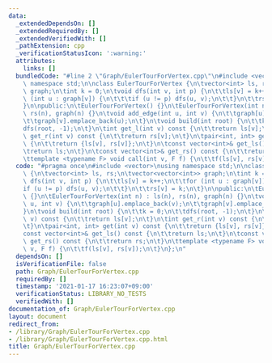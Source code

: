 ```yaml
---
data:
  _extendedDependsOn: []
  _extendedRequiredBy: []
  _extendedVerifiedWith: []
  _pathExtension: cpp
  _verificationStatusIcon: ':warning:'
  attributes:
    links: []
  bundledCode: "#line 2 \"Graph/EulerTourForVertex.cpp\"\n#include <vector>\nusing\
    \ namespace std;\n\nclass EulerTourForVertex {\n\tvector<int> ls, rs;\n\tvector<vector<int>>\
    \ graph;\n\tint k = 0;\n\tvoid dfs(int v, int p) {\n\t\tls[v] = k++;\n\t\tfor\
    \ (int u : graph[v]) {\n\t\t\tif (u != p) dfs(u, v);\n\t\t}\n\t\trs[v] = k;\n\t\
    }\n\npublic:\n\tEulerTourForVertex() {}\n\tEulerTourForVertex(int n) : ls(n),\
    \ rs(n), graph(n) {}\n\tvoid add_edge(int u, int v) {\n\t\tgraph[u].emplace_back(v);\n\
    \t\tgraph[v].emplace_back(u);\n\t}\n\tvoid build(int root) {\n\t\tk = 0;\n\t\t\
    dfs(root, -1);\n\t}\n\tint get_l(int v) const {\n\t\treturn ls[v];\n\t}\n\tint\
    \ get_r(int v) const {\n\t\treturn rs[v];\n\t}\n\tpair<int, int> get(int v) const\
    \ {\n\t\treturn {ls[v], rs[v]};\n\t}\n\tconst vector<int>& get_ls() const {\n\t\
    \treturn ls;\n\t}\n\tconst vector<int>& get_rs() const {\n\t\treturn rs;\n\t}\n\
    \ttemplate <typename F> void call(int v, F f) {\n\t\tf(ls[v], rs[v]);\n\t}\n};\n"
  code: "#pragma once\n#include <vector>\nusing namespace std;\n\nclass EulerTourForVertex\
    \ {\n\tvector<int> ls, rs;\n\tvector<vector<int>> graph;\n\tint k = 0;\n\tvoid\
    \ dfs(int v, int p) {\n\t\tls[v] = k++;\n\t\tfor (int u : graph[v]) {\n\t\t\t\
    if (u != p) dfs(u, v);\n\t\t}\n\t\trs[v] = k;\n\t}\n\npublic:\n\tEulerTourForVertex()\
    \ {}\n\tEulerTourForVertex(int n) : ls(n), rs(n), graph(n) {}\n\tvoid add_edge(int\
    \ u, int v) {\n\t\tgraph[u].emplace_back(v);\n\t\tgraph[v].emplace_back(u);\n\t\
    }\n\tvoid build(int root) {\n\t\tk = 0;\n\t\tdfs(root, -1);\n\t}\n\tint get_l(int\
    \ v) const {\n\t\treturn ls[v];\n\t}\n\tint get_r(int v) const {\n\t\treturn rs[v];\n\
    \t}\n\tpair<int, int> get(int v) const {\n\t\treturn {ls[v], rs[v]};\n\t}\n\t\
    const vector<int>& get_ls() const {\n\t\treturn ls;\n\t}\n\tconst vector<int>&\
    \ get_rs() const {\n\t\treturn rs;\n\t}\n\ttemplate <typename F> void call(int\
    \ v, F f) {\n\t\tf(ls[v], rs[v]);\n\t}\n};\n"
  dependsOn: []
  isVerificationFile: false
  path: Graph/EulerTourForVertex.cpp
  requiredBy: []
  timestamp: '2021-01-17 16:23:07+09:00'
  verificationStatus: LIBRARY_NO_TESTS
  verifiedWith: []
documentation_of: Graph/EulerTourForVertex.cpp
layout: document
redirect_from:
- /library/Graph/EulerTourForVertex.cpp
- /library/Graph/EulerTourForVertex.cpp.html
title: Graph/EulerTourForVertex.cpp
---
```

